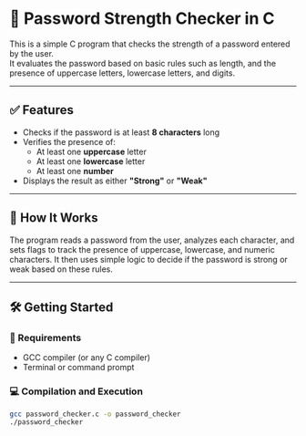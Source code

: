 # 🔐 Password Strength Checker in C

This is a simple C program that checks the strength of a password entered by the user.  
It evaluates the password based on basic rules such as length, and the presence of uppercase letters, lowercase letters, and digits.

---

## ✅ Features

- Checks if the password is at least **8 characters** long
- Verifies the presence of:
  - At least one **uppercase** letter
  - At least one **lowercase** letter
  - At least one **number**
- Displays the result as either **"Strong"** or **"Weak"**

---

## 🧠 How It Works

The program reads a password from the user, analyzes each character, and sets flags to track the presence of uppercase, lowercase, and numeric characters. It then uses simple logic to decide if the password is strong or weak based on these rules.

---

## 🛠️ Getting Started

### 📌 Requirements

- GCC compiler (or any C compiler)
- Terminal or command prompt

### 💻 Compilation and Execution

```bash
gcc password_checker.c -o password_checker
./password_checker
